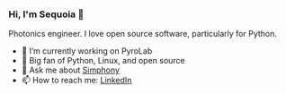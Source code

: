 ### Hi, I'm Sequoia 👋

Photonics engineer. I love open source software, particularly for Python.

- 🔭 I’m currently working on PyroLab
- 🌱 Big fan of Python, Linux, and open source
- 💬 Ask me about [Simphony](https://simphonyphotonics.readthedocs.io/en/stable/)
- 📫 How to reach me: [LinkedIn](https://www.linkedin.com/in/sequoia-ploeg/)

<!--
**sequoiap/sequoiap** is a ✨ _special_ ✨ repository because its `README.md` (this file) appears on your GitHub profile.

Here are some ideas to get you started:

- 👯 I’m looking to collaborate on ...
- 🤔 I’m looking for help with ...
- 😄 Pronouns: ...
- ⚡ Fun fact: ...
-->
